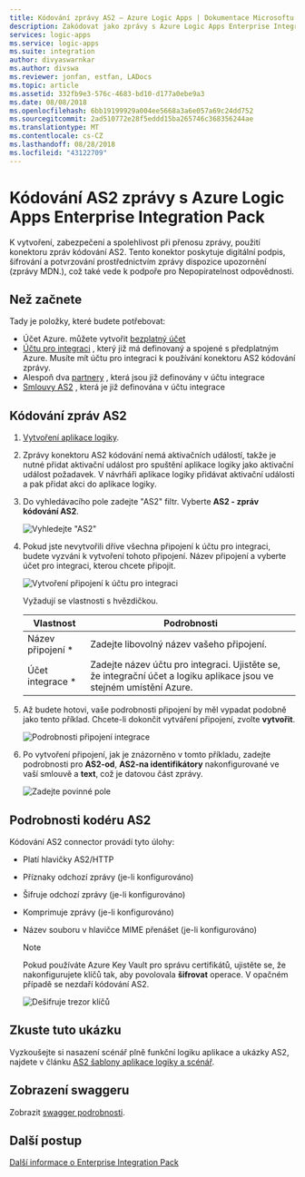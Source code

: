 ```yaml
---
title: Kódování zprávy AS2 – Azure Logic Apps | Dokumentace Microsoftu
description: Zakódovat jako zprávy s Azure Logic Apps Enterprise Integration Pack
services: logic-apps
ms.service: logic-apps
ms.suite: integration
author: divyaswarnkar
ms.author: divswa
ms.reviewer: jonfan, estfan, LADocs
ms.topic: article
ms.assetid: 332fb9e3-576c-4683-bd10-d177a0ebe9a3
ms.date: 08/08/2018
ms.openlocfilehash: 6bb19199929a004ee5668a3a6e057a69c24dd752
ms.sourcegitcommit: 2ad510772e28f5eddd15ba265746c368356244ae
ms.translationtype: MT
ms.contentlocale: cs-CZ
ms.lasthandoff: 08/28/2018
ms.locfileid: "43122709"
---
```

# <a name="encode-as2-messages-with-azure-logic-apps-and-enterprise-integration-pack"></a>Kódování AS2 zprávy s Azure Logic Apps Enterprise Integration Pack

K vytvoření, zabezpečení a spolehlivost při přenosu zprávy, použití konektoru zpráv kódování AS2. Tento konektor poskytuje digitální podpis, šifrování a potvrzování prostřednictvím zprávy dispozice upozornění (zprávy MDN.), což také vede k podpoře pro Nepopiratelnost odpovědnosti.

## <a name="before-you-start"></a>Než začnete

Tady je položky, které budete potřebovat:

* Účet Azure. můžete vytvořit [bezplatný účet](https://azure.microsoft.com/free)
* [Účtu pro integraci](logic-apps-enterprise-integration-create-integration-account.md) , který již má definovaný a spojené s předplatným Azure. Musíte mít účtu pro integraci k používání konektoru AS2 kódování zprávy.
* Alespoň dva [partnery](logic-apps-enterprise-integration-partners.md) , která jsou již definovány v účtu integrace
* [Smlouvy AS2](logic-apps-enterprise-integration-as2.md) , která je již definována v účtu integrace

## <a name="encode-as2-messages"></a>Kódování zpráv AS2

1. [Vytvoření aplikace logiky](quickstart-create-first-logic-app-workflow.md).

2. Zprávy konektoru AS2 kódování nemá aktivačních událostí, takže je nutné přidat aktivační událost pro spuštění aplikace logiky jako aktivační událost požadavek. V návrháři aplikace logiky přidávat aktivační události a pak přidat akci do aplikace logiky.

3.  Do vyhledávacího pole zadejte "AS2" filtr. Vyberte **AS2 - zpráv kódování AS2**.
   
    ![Vyhledejte "AS2"](./media/logic-apps-enterprise-integration-as2-encode/as2decodeimage1.png)

4. Pokud jste nevytvořili dříve všechna připojení k účtu pro integraci, budete vyzváni k vytvoření tohoto připojení. Název připojení a vyberte účet pro integraci, kterou chcete připojit. 
   
    ![Vytvoření připojení k účtu pro integraci](./media/logic-apps-enterprise-integration-as2-encode/as2encodeimage1.png)  

    Vyžadují se vlastnosti s hvězdičkou.

    | Vlastnost | Podrobnosti |
    | --- | --- |
    | Název připojení * |Zadejte libovolný název vašeho připojení. |
    | Účet integrace * |Zadejte název účtu pro integraci. Ujistěte se, že integrační účet a logiku aplikace jsou ve stejném umístění Azure. |

5.  Až budete hotovi, vaše podrobnosti připojení by měl vypadat podobně jako tento příklad. Chcete-li dokončit vytváření připojení, zvolte **vytvořit**.
   
    ![Podrobnosti připojení integrace](./media/logic-apps-enterprise-integration-as2-encode/as2encodeimage2.png)

6. Po vytvoření připojení, jak je znázorněno v tomto příkladu, zadejte podrobnosti pro **AS2-od**, **AS2-na identifikátory** nakonfigurované ve vaší smlouvě a **text**, což je datovou část zprávy.
   
    ![Zadejte povinné pole](./media/logic-apps-enterprise-integration-as2-encode/as2encodeimage3.png)

## <a name="as2-encoder-details"></a>Podrobnosti kodéru AS2

Kódování AS2 connector provádí tyto úlohy: 

* Platí hlavičky AS2/HTTP
* Příznaky odchozí zprávy (je-li konfigurováno)
* Šifruje odchozí zprávy (je-li konfigurováno)
* Komprimuje zprávy (je-li konfigurováno)
* Název souboru v hlavičce MIME přenášet (je-li konfigurováno)


  > [!NOTE]
  > Pokud používáte Azure Key Vault pro správu certifikátů, ujistěte se, že nakonfigurujete klíčů tak, aby povolovala **šifrovat** operace.
  > V opačném případě se nezdaří kódování AS2.
  >
  > ![Dešifruje trezor klíčů](media/logic-apps-enterprise-integration-as2-encode/keyvault1.png)

## <a name="try-this-sample"></a>Zkuste tuto ukázku

Vyzkoušejte si nasazení scénář plně funkční logiku aplikace a ukázky AS2, najdete v článku [AS2 šablony aplikace logiky a scénář](https://azure.microsoft.com/documentation/templates/201-logic-app-as2-send-receive/).

## <a name="view-the-swagger"></a>Zobrazení swaggeru
Zobrazit [swagger podrobnosti](/connectors/as2/). 

## <a name="next-steps"></a>Další postup
[Další informace o Enterprise Integration Pack](logic-apps-enterprise-integration-overview.md "přečtěte si víc o Enterprise Integration Pack") 

